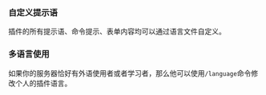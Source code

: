 ### 自定义提示语

插件的所有提示语、命令提示、表单内容均可以通过语言文件自定义。

### 多语言使用

如果你的服务器恰好有外语使用者或者学习者，那么他可以使用`/language`命令修改个人的插件语言。